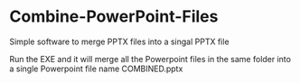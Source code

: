 # Combine-PowerPoint-Files
Simple software to merge PPTX files into a singal PPTX file

Run the EXE and it will merge all the Powerpoint files in the same folder into a single Powerpoint file name COMBINED.pptx
